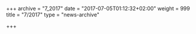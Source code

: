 +++
archive = "7_2017"
date = "2017-07-05T01:12:32+02:00"
weight = 999
title = "7/2017"
type = "news-archive"

+++

